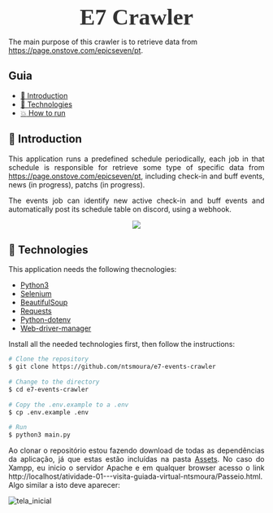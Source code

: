 <!-- Logo -->

<h1 align="center" style="font-family: Ubuntu; font-size: 45px; color: #333; margin-bottom: 0">
  E7 Crawler
</h1>

<!-- Description -->

The main purpose of this crawler is to retrieve data from https://page.onstove.com/epicseven/pt.

<!-- Summary -->

<h2>Guia</h2>

- [:book: Introduction](#book-introduction)
- [:rocket: Technologies](#rocket-technologies)
- [:boom: How to run](#how-to-run)

<a id="doc"></a>

<div align="justify">

<a id="introduction"></a>

## :book: Introduction

This application runs a predefined schedule periodically, each job in that schedule is responsible for retrieve some type of specific data from https://page.onstove.com/epicseven/pt, including check-in and buff events, news (in progress), patchs (in progress). 
  
The events job can identify new active check-in and buff events and automatically post its schedule table on discord, using a webhook.
  
<p align="center">
<img src="https://i.imgur.com/kRiAZJe.png"/>
</p>

<a id="technologies"></a>

## :rocket: Technologies

This application needs the following thecnologies:

- [Python3](https://www.python.org/downloads/)
- [Selenium](https://pypi.org/project/selenium/)
- [BeautifulSoup](https://pypi.org/project/beautifulsoup4/)
- [Requests](https://pypi.org/project/requests/)
- [Python-dotenv](https://pypi.org/project/python-dotenv/)
- [Web-driver-manager](https://pypi.org/project/webdriver-manager/)


<a id="how-to-run"></a>
  
Install all the needed technologies first, then follow the instructions:
  
```sh
# Clone the repository
$ git clone https://github.com/ntsmoura/e7-events-crawler
  
# Change to the directory
$ cd e7-events-crawler
  
# Copy the .env.example to a .env
$ cp .env.example .env
  
# Run
$ python3 main.py
```
Ao clonar o repositório estou fazendo download de todas as dependências da aplicação, já que estas estão incluídas na pasta [Assets](https://github.com/MATA65-2022-1/atividade-01---visita-guiada-virtual-ntsmoura/tree/main/Assets). No caso do Xampp, eu inicio o servidor Apache e em qualquer browser acesso o link http://localhost/atividade-01---visita-guiada-virtual-ntsmoura/Passeio.html. Algo similar a isto deve aparecer:

![tela_inicial](https://i.imgur.com/bEbBqpR.jpeg)

</div>


